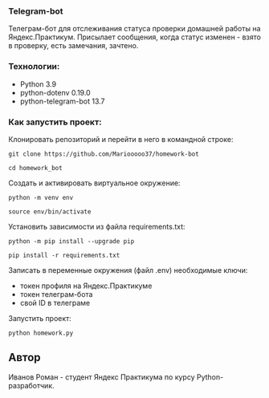 ### Telegram-bot

Телеграм-бот для отслеживания статуса проверки домашней работы на Яндекс.Практикум.
Присылает сообщения, когда статус изменен - взято в проверку, есть замечания, зачтено.


### Технологии:
- Python 3.9
- python-dotenv 0.19.0
- python-telegram-bot 13.7

### Как запустить проект:

Клонировать репозиторий и перейти в него в командной строке:

```
git clone https://github.com/Mariooooo37/homework-bot
```

```
cd homework_bot
```

Cоздать и активировать виртуальное окружение:

```
python -m venv env
```

```
source env/bin/activate
```

Установить зависимости из файла requirements.txt:

```
python -m pip install --upgrade pip
```

```
pip install -r requirements.txt
```

Записать в переменные окружения (файл .env) необходимые ключи:
- токен профиля на Яндекс.Практикуме
- токен телеграм-бота
- свой ID в телеграме


Запустить проект:

```
python homework.py
```

## Автор
Иванов Роман - студент Яндекс Практикума по курсу Python-разработчик.
